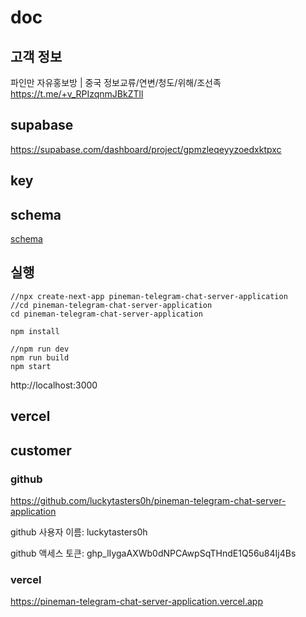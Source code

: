 # doc

## 고객 정보

파인만 자유홍보방 | 중국 정보교류/연변/청도/위해/조선족  
https://t.me/+v_RPIzqnmJBkZTll

## supabase

https://supabase.com/dashboard/project/gpmzleqeyyzoedxktpxc

## key

## schema

[schema](schema)

## 실행

```
//npx create-next-app pineman-telegram-chat-server-application
//cd pineman-telegram-chat-server-application
cd pineman-telegram-chat-server-application
```

```
npm install
```

```
//npm run dev
npm run build
npm start
```

http://localhost:3000

## vercel

## customer

### github

https://github.com/luckytasters0h/pineman-telegram-chat-server-application

github 사용자 이름: luckytasters0h

github 액세스 토큰: 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

### vercel

https://pineman-telegram-chat-server-application.vercel.app
